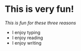 # **This is very fun!**

*This is fun for these three reasons*

* I enjoy typing
* I enjoy reading
* I enjoy writing
